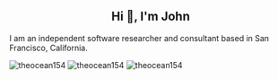 <h2 align="center">Hi 👋, I'm John</h1>

I am an independent software researcher and consultant based in San Francisco, California. 


<img src="https://github-readme-stats.vercel.app/api/top-langs?username=theocean154&show_icons=true&locale=en&layout=compact" alt="theocean154" />

<img src="https://github-readme-stats.vercel.app/api?username=theocean154&show_icons=true&locale=en" alt="theocean154" />

<img src="https://github-readme-streak-stats.herokuapp.com/?user=theocean154&" alt="theocean154" />
